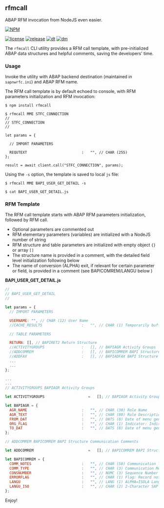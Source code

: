 ## rfmcall

ABAP RFM invocation from NodeJS even easier.

[![NPM](https://nodei.co/npm/rfmcall.png?downloads=true&downloadRank=true)](https://nodei.co/npm/node-rfc/)

[![license](https://img.shields.io/badge/License-Apache%202.0-blue.svg)](https://opensource.org/licenses/Apache-2.0)
[![release](https://img.shields.io/npm/v/rfmcall.svg)](https://www.npmjs.com/package/rfmcall)
[![dt](https://img.shields.io/npm/dt/rfmcall.svg)](https://www.npmjs.com/package/node-rfc)
[![dm](https://img.shields.io/npm/dm/rfmcall.svg)](https://www.npmjs.com/package/rfmcall)

The `rfmcall` CLI utility provides a RFM call template, with pre-initialized ABAP data
structures and helpful comments, saving the developers' time.

### Usage

Invoke the utility with ABAP backend destination (maintained in `sapnwrfc.ini`) and ABAP RFM name.

The RFM call template is by default echoed to console, with RFM parameters initialization and RFM invocation:

```shell
$ npm install rfmcall

$ rfmcall MME STFC_CONNECTION
//
// STFC_CONNECTION
//

let params = {

  // IMPORT PARAMETERS

  REQUTEXT                         :   "", // CHAR (255)
};

result = await client.call("STFC_CONNECTION", params);
```

Using the `-s` option, the template is saved to local `js` file:

```shell
$ rfmcall MME BAPI_USER_GET_DETAIL -s

$ cat BAPI_USER_GET_DETAIL.js
```

### RFM Template

The RFM call template starts with ABAP RFM parameters initialization, followed by RFM call.

- Optional parameters are commented out
- RFM elementary parameters (variables) are initialized with a NodeJS number of string
- RFM structure and table parameters are initialized with empty object `{}` or array `[]`
- The structure name is provided in a comment, with the detailed field level initialization following below
- The name of conversion (ALPHA) exit, if relevant for certain parameter or field, is provided in a comment (see BAPICOMREM/LANGU below )

**BAPI_USER_GET_DETAIL.js**

```js
//
// BAPI_USER_GET_DETAIL
//

let params = {
  // IMPORT PARAMETERS

  USERNAME: "", // CHAR (12) User Name
  //CACHE_RESULTS                  :   "", // CHAR (1) Temporarily buffer results in work process

  // TABLE PARAMETERS

  RETURN: [], // BAPIRET2 Return Structure
  //ACTIVITYGROUPS                 :   [], // BAPIAGR Activity Groups
  //ADDCOMREM                      :   [], // BAPICOMREM BAPI Structure Communication Comments
  //ADDFAX                         :   [], // BAPIADFAX BAPI Structure Fax Numbers
  ...
  ...
};

...
...
// ACTIVITYGROUPS BAPIAGR Activity Groups

let ACTIVITYGROUPS                    =   []; // BAPIAGR Activity Groups

let BAPIAGR = {
  AGR_NAME                         :   "", // CHAR (30) Role Name
  AGR_TEXT                         :   "", // CHAR (80) Role Description
  FROM_DAT                         :   "", // DATS (8) Date of menu generation
  ORG_FLAG                         :   "", // CHAR (1) Indicator: Indirect Assignment of the User to the Role
  TO_DAT                           :   "", // DATS (8) Date of menu generation
};

// ADDCOMREM BAPICOMREM BAPI Structure Communication Comments

let ADDCOMREM                         =   []; // BAPICOMREM BAPI Structure Communication Comments

let BAPICOMREM = {
  COMM_NOTES                       :   "", // CHAR (50) Communication link notes
  COMM_TYPE                        :   "", // CHAR (3) Communication Method (Key) (Business Address Services)
  CONSNUMBER                       :   "", // NUMC (3) Sequence Number
  ERRORFLAG                        :   "", // CHAR (1) Flag: Record not processed
  LANGU                            :   "", // LANG (1) ALPHA=ISOLA Language Key
  LANGU_ISO                        :   "", // CHAR (2) 2-Character SAP Language Code
};
```

Enjoy!

